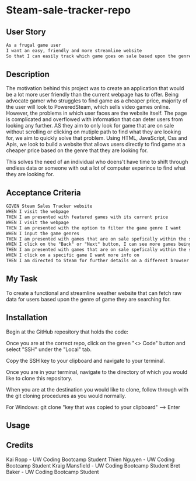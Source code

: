 # Steam-sale-tracker-repo
## User Story
```md
As a frugal game user
I want an easy, friendly and more streamline website
So that I can easily track which game goes on sale based upon the genre search.
```
## Description
The motivation behind this project was to create an application that would be a lot more user friendly than the current webpage has to offer. Being advocate gamer who struggles to find game as a cheaper price, majority of the user will look to PoweredSteam, which sells video games online. However, the problems in which user faces are the website itself. The page is complicated and overflowed with information that can deter users from looking any further. AS they aim to only look for game that are on sale without scrolling or clicking on mutiple path to find what they are looking for, we aim to quickly solve that problem. Using HTML, JavaScript, Css and Apis, we look to build a website that allows users directly to find game at a cheaper price based on the genre that they are looking for. 

This solves the need of an individual who doens't have time to shift through endless data or someone with out a lot of computer experince to find what they are looking for. 

## Acceptance Criteria
```md
GIVEN Steam Sales Tracker website
WHEN I visit the webpage
THEN I am presented with featured games with its current price 
WHEN I visit the webpage
THEN I am presented with the option to filter the game genre I want 
WHEN I input the game genres
THEN I am presented with games that are on sale spefically within the scope of requirement.
WHEN I click on the "Back" or "Next" button, I can see more games being on sales
THEN I am presented with games that are on sale spefically within the scope of requirement.
WHEN I click on a specific game I want more info on
THEN I am directed to Steam for further details on a different browser
```

## My Task
To create a functional and streamline weather website that can fetch raw data for users based upon the genre of game they are searching for. 

## Installation
Begin at the GitHub repository that holds the code:
<!-- Insert gitbub URL -->

Once you are at the correct repo, click on the green "<> Code" button and select "SSH" under the "Local" tab.

Copy the SSH key to your clipboard and navigate to your terminal.

Once you are in your terminal, navigate to the directory of which you would like to clone this repository.

When you are at the destination you would like to clone, follow through with the git cloning procedures as you would normally.

For Windows: git clone "key that was copied to your clipboard" --> Enter

## Usage
<!-- Will add once finished -->

## Credits
Kai Ropp - UW Coding Bootcamp Student
Thien Nguyen - UW Coding Bootcamp Student
Kraig Mansfield  - UW Coding Bootcamp Student
Bret Baker  - UW Coding Bootcamp Student

